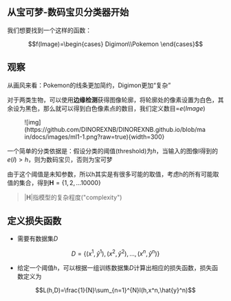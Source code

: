 ## 从宝可梦-数码宝贝分类器开始

我们想要找到一个这样的函数：

$$f(Image)=\begin{cases}
    Digimon\\Pokemon
\end{cases}$$

## 观察

从画风来看：Pokemon的线条更加简约，Digimon更加“复杂”

对于两类生物，可以使用**边缘检测**获得图像轮廓，将轮廓处的像素设置为白色，其余设为黑色，那么就可以得到白色像素点的数目，我们定义数目=$e(Image)$

<figure markdown>
![img](https://github.com/DINOREXNB/DINOREXNB.github.io/blob/main/docs/images/ml1-1.png?raw=true){width=300}
</figure>

一个简单的分类依据是：假设分类的阈值(threshold)为$h$，当输入的图像I得到的$e(I)>h$，则为数码宝贝，否则为宝可梦

由于这个阈值是未知参数，所以h其实是有很多可能的取值，考虑h的所有可能取值的集合，得到$\mathbf{H}=\{1,2,\dots 10000\}$

> $|\mathbf{H}|$指模型的复杂程度("complexity")

## 定义损失函数

- 需要有数据集$D$

$$D=\{(x^1,\hat{y}^1),(x^2,\hat{y}^2),\dots,(x^n,\hat{y}^n)\}$$

- 给定一个阈值$h$，可以根据一组训练数据集$D$计算出相应的损失函数，损失函数定义为

$$L(h,D)=\frac{1}{N}\sum_{n=1}^{N}l(h,x^n,\hat{y}^n)$$

